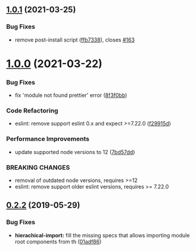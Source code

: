 ## [1.0.1](https://github.com/RyoNkmr/eslint-plugin-atomic-design/compare/v1.0.0...v1.0.1) (2021-03-25)


### Bug Fixes

* remove post-install script ([ffb7338](https://github.com/RyoNkmr/eslint-plugin-atomic-design/commit/ffb733839fb473614c0c3f9735f4f7c768aebd13)), closes [#163](https://github.com/RyoNkmr/eslint-plugin-atomic-design/issues/163)

# [1.0.0](https://github.com/RyoNkmr/eslint-plugin-atomic-design/compare/v0.2.2...v1.0.0) (2021-03-22)


### Bug Fixes

* fix 'module not found prettier' error ([8f3f0bb](https://github.com/RyoNkmr/eslint-plugin-atomic-design/commit/8f3f0bb73f67f43b429bc73bcd89c12ed6a126d2))


### Code Refactoring

* eslint: remove support eslint 0.x and expect >=7.22.0 ([f29915d](https://github.com/RyoNkmr/eslint-plugin-atomic-design/commit/f29915d64ea93f5b0315738ad4442799f3dd9c7a))


### Performance Improvements

* update supported node versions to 12 ([7bd57dd](https://github.com/RyoNkmr/eslint-plugin-atomic-design/commit/7bd57dd2e1f40d41a4473dcf7a0e56f4f998a525))


### BREAKING CHANGES

* removal of outdated node versions, requires >=12
* eslint: remove support older eslint versions, requires >= 7.22.0

## [0.2.2](https://github.com/RyoNkmr/eslint-plugin-atomic-design/compare/v0.2.1...v0.2.2) (2019-05-29)


### Bug Fixes

* **hierachical-import:** fill the missing specs that allows importing module root components from th ([01adf86](https://github.com/RyoNkmr/eslint-plugin-atomic-design/commit/01adf86))
